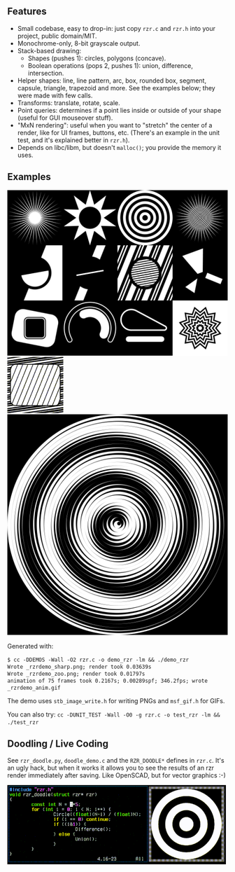 ## Features
 - Small codebase, easy to drop-in: just copy `rzr.c` and `rzr.h` into your project, public domain/MIT.
 - Monochrome-only, 8-bit grayscale output.
 - Stack-based drawing:
   - Shapes (pushes 1): circles, polygons (concave).
   - Boolean operations (pops 2, pushes 1): union, difference, intersection.
 - Helper shapes: line, line pattern, arc, box, rounded box, segment, capsule, triangle, trapezoid and more.
   See the examples below; they were made with few calls.
 - Transforms: translate, rotate, scale.
 - Point queries: determines if a point lies inside or outside of your shape (useful for GUI mouseover stuff).
 - "MxN rendering": useful when you want to "stretch" the center of a render, like for UI frames, buttons, etc.
   (There's an example in the unit test, and it's explained better in `rzr.h`).
 - Depends on libc/libm, but doesn't `malloc()`; you provide the memory it uses.

## Examples

![](./_rzrdemo_zoo.png)
![](./_rzrdemo_anim.gif)
![](./_rzrdemo_sharp.png)

Generated with:
```
$ cc -DDEMOS -Wall -O2 rzr.c -o demo_rzr -lm && ./demo_rzr
Wrote _rzrdemo_sharp.png; render took 0.03639s
Wrote _rzrdemo_zoo.png; render took 0.01797s
animation of 75 frames took 0.2167s; 0.00289spf; 346.2fps; wrote _rzrdemo_anim.gif
```

The demo uses `stb_image_write.h` for writing PNGs and `msf_gif.h` for GIFs.

You can also try: `cc -DUNIT_TEST -Wall -O0 -g rzr.c -o test_rzr -lm && ./test_rzr`

## Doodling / Live Coding

See `rzr_doodle.py`, `doodle_demo.c` and the `RZR_DOODLE*` defines in `rzr.c`. It's an ugly hack, but when it works it
allows you to see the results of an rzr render immediately after saving. Like OpenSCAD, but for vector graphics :-)

![](./_doodle.gif)
